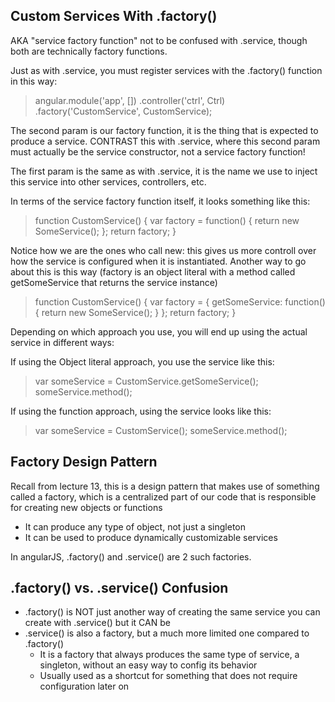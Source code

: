 ## Custom Services With .factory()

AKA "service factory function" not to be confused with .service, though both are technically factory functions. 

Just as with .service, you must register services with the .factory() function in this way: 

> angular.module('app', [])
> .controller('ctrl', Ctrl)
> .factory('CustomService', CustomService);

The second param is our factory function, it is the thing that is expected to produce a service. CONTRAST this with .service, where this second param must actually be the service constructor, not a service factory function! 

The first param is the same as with .service, it is the name we use to inject this service into other services, controllers, etc.

In terms of the service factory function itself, it looks something like this: 

> function CustomService() {
>   var factory = function() {
>       return new SomeService();
>   };
>   return factory;
> }

Notice how we are the ones who call new: this gives us more controll over how the service is configured when it is instantiated. Another way to go about this is this way (factory is an object literal with a method called getSomeService that returns the service instance)

> function CustomService() {
>   var factory = {
>       getSomeService: function() {
>           return new SomeService();
>       }
>   };
>   return factory;
> }

Depending on which approach you use, you will end up using the actual service in different ways: 

If using the Object literal approach, you use the service like this: 

> var someService = CustomService.getSomeService();
> someService.method();

If using the function approach, using the service looks like this: 

> var someService = CustomService();
> someService.method();

## Factory Design Pattern

Recall from lecture 13, this is a design pattern that makes use of something called a factory, which is a centralized part of our code that is responsible for creating new objects or functions

- It can produce any type of object, not just a singleton
- It can be used to produce dynamically customizable services

In angularJS, .factory() and .service() are 2 such factories.

## .factory() vs. .service() Confusion

- .factory() is NOT just another way of creating the same service you can create with .service() but it CAN be
- .service() is also a factory, but a much more limited one compared to .factory()
    - It is a factory that always produces the same type of service, a singleton, without an easy way to config its behavior
    - Usually used as a shortcut for something that does not require configuration later on